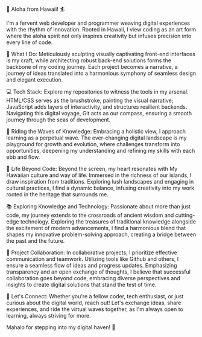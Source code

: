 🤙 Aloha from Hawaii! 🏄

I'm a fervent web developer and programmer weaving digital experiences with the rhythm of innovation. Rooted in Hawaii, I view coding as an art form where the aloha spirit not only inspires creativity but infuses precision into every line of code.

🚀 What I Do:
Meticulously sculpting visually captivating front-end interfaces is my craft, while architecting robust back-end solutions forms the backbone of my coding journey. Each project becomes a narrative, a journey of ideas translated into a harmonious symphony of seamless design and elegant execution.

💻 Tech Stack:
Explore my repositories to witness the tools in my arsenal. HTML/CSS serves as the brushstroke, painting the visual narrative; JavaScript adds layers of interactivity, and structures resilient backends. Navigating this digital voyage, Git acts as our compass, ensuring a smooth journey through the seas of development.

🌊 Riding the Waves of Knowledge:
Embracing a holistic view, I approach learning as a perpetual wave. The ever-changing digital landscape is my playground for growth and evolution, where challenges transform into opportunities, deepening my understanding and refining my skills with each ebb and flow.

🌺 Life Beyond Code:
Beyond the screen, my heart resonates with My Hawaiian culture and way of life. Immersed in the richness of our islands, I draw inspiration from traditions. Exploring lush landscapes and engaging in cultural practices, I find a dynamic balance, infusing creativity into my work rooted in the heritage that surrounds me.

📚 Exploring Knowledge and Technology:
Passionate about more than just code, my journey extends to the crossroads of ancient wisdom and cutting-edge technology. Exploring the treasures of traditional knowledge alongside the excitement of modern advancements, I find a harmonious blend that shapes my innovative problem-solving approach, creating a bridge between the past and the future.

🚀 Project Collaboration:
In collaborative projects, I prioritize effective communication and teamwork. Utilizing tools like Github and others, I ensure a seamless flow of ideas and progress updates. Emphasizing transparency and an open exchange of thoughts, I believe that successful collaboration goes beyond code, embracing diverse perspectives and insights to create digital solutions that stand the test of time.

🤙 Let's Connect:
Whether you're a fellow coder, tech enthusiast, or just curious about the digital world, reach out! Let's exchange ideas, share experiences, and ride the virtual waves together, as I'm always open to learning, always striving for more.

Mahalo for stepping into my digital haven! 🌴


<!---
808CryptoBeast/808CryptoBeast is a ✨ special ✨ repository because its `README.md` (this file) appears on your GitHub profile.
You can click the Preview link to take a look at your changes.
--->
